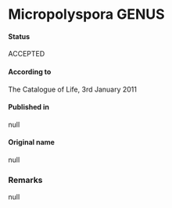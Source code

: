 Micropolyspora GENUS
=======

#### Status
ACCEPTED

#### According to
The Catalogue of Life, 3rd January 2011

#### Published in
null

#### Original name
null

### Remarks
null